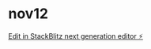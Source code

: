 # nov12

[Edit in StackBlitz next generation editor ⚡️](https://stackblitz.com/~/github.com/jredleaf/nov12)